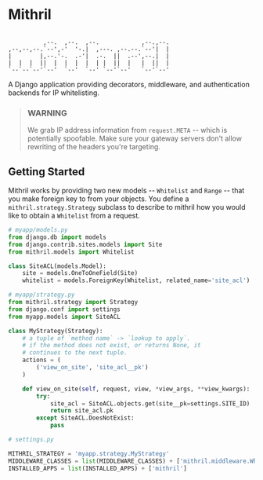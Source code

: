 # Mithril

````

          ,--.  ,--.  ,--.            ,--.,--. 
,--,--,--.`--',-'  '-.|  ,---. ,--.--.`--'|  | 
|        |,--.'-.  .-'|  .-.  ||  .--',--.|  | 
|  |  |  ||  |  |  |  |  | |  ||  |   |  ||  | 
`--`--`--'`--'  `--'  `--' `--'`--'   `--'`--' 

````

A Django application providing decorators, middleware, and authentication
backends for IP whitelisting.

> ### WARNING
>
> We grab IP address information from `request.META` -- which is potentially
> spoofable. Make sure your gateway servers don't allow rewriting of the headers
> you're targeting.

## Getting Started

Mithril works by providing two new models -- `Whitelist` and `Range` -- that you
make foreign key to from your objects. You define a `mithril.strategy.Strategy`
subclass to describe to mithril how you would like to obtain a `Whitelist` from
a request.

````python
# myapp/models.py
from django.db import models
from django.contrib.sites.models import Site
from mithril.models import Whitelist

class SiteACL(models.Model):
    site = models.OneToOneField(Site)
    whitelist = models.ForeignKey(Whitelist, related_name='site_acl')

# myapp/strategy.py
from mithril.strategy import Strategy
from django.conf import settings
from myapp.models import SiteACL

class MyStrategy(Strategy): 
    # a tuple of `method name` -> `lookup to apply`.
    # if the method does not exist, or returns None, it
    # continues to the next tuple.
    actions = (
        ('view_on_site', 'site_acl__pk')
    )

    def view_on_site(self, request, view, *view_args, **view_kwargs):
        try:
            site_acl = SiteACL.objects.get(site__pk=settings.SITE_ID)
            return site_acl.pk
        except SiteACL.DoesNotExist:
            pass 

# settings.py

MITHRIL_STRATEGY = 'myapp.strategy.MyStrategy'
MIDDLEWARE_CLASSES = list(MIDDLEWARE_CLASSES) + ['mithril.middleware.WhitelistMiddleware']
INSTALLED_APPS = list(INSTALLED_APPS) + ['mithril']

````




